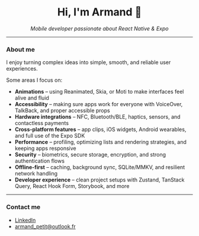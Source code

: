 <h1 align="center">Hi, I'm Armand 👋</h1>

<p align="center">
  <em>Mobile developer passionate about React Native & Expo</em>
</p>

---

### About me

I enjoy turning complex ideas into simple, smooth, and reliable user experiences.

Some areas I focus on:
- **Animations** – using Reanimated, Skia, or Moti to make interfaces feel alive and fluid  
- **Accessibility** – making sure apps work for everyone with VoiceOver, TalkBack, and proper accessible props  
- **Hardware integrations** – NFC, Bluetooth/BLE, haptics, sensors, and contactless payments  
- **Cross-platform features** – app clips, iOS widgets, Android wearables, and full use of the Expo SDK  
- **Performance** – profiling, optimizing lists and rendering strategies, and keeping apps responsive  
- **Security** – biometrics, secure storage, encryption, and strong authentication flows  
- **Offline-first** – caching, background sync, SQLite/MMKV, and resilient network handling  
- **Developer experience** – clean project setups with Zustand, TanStack Query, React Hook Form, Storybook, and more

---

### Contact me

- [LinkedIn](https://www.linkedin.com/in/armandpetit)
- armand_petit@outlook.fr
